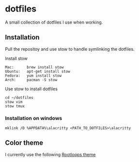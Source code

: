 # dotfiles
A small collection of dotfiles I use when working.

## Installation
Pull the repositoy and use stow to handle symlinking the dotfiles.

Install stow
```
Mac:      brew install stow
Ubuntu:   apt-get install stow
Fedora:   yum install stow
Arch:     pacman -S stow
```

Use stow to install dotfiles
```
cd ~/dotfiles
stow vim
stow tmux
```

### Installation on windows
```
mklink /D %APPDATA%\alacritty <PATH_TO_DOTFILES>\alacritty
```

## Color theme
I currently use the following [Rootloops theme](https://rootloops.sh/?sugar=8&colors=9&sogginess=4&flavor=0&fruit=9&milk=1)
